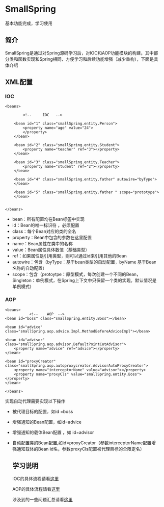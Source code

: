 # SmallSpring

基本功能完成，学习使用

## 简介

SmallSpring是通过对Spring源码学习后，对IOC和AOP功能模块的构建，其中部分类和函数实现和Spring相同，方便学习和后续功能增强（减少重构），下面是具体介绍

## **XML配置**

### IOC

```
<beans>

        <!--     IOC   -->
        
    <bean id="1" class="smallSpring.entity.Person">
        <property name="age" value="24">
        </property>
    </bean>
    
    <bean id="2" class="smallSpring.entity.Student">
        <property name="teacher" ref="3"></property>
    </bean>
    
    <bean id="3" class="smallSpring.entity.Teacher">
        <property name="student" ref="2"></property>
    </bean>
    
    <bean id="4" class="smallSpring.entity.father" autowire="byType">
    </bean>
    
    <bean id="5" class="smallSpring.entity.father " scope="prototype">
    </bean>

    
</beans>
```

- bean：所有配置均在Bean标签中实现
- id：Bean的唯一标识符 ，必须配置
- class：每个Bean对应的类的全名
- property：Bean中包含的参数在这里配置
- name：Bean属性在类中的名称
- value：Bean属性具体数值（基础类型）
- ref：如果属性是引用类型，则可以通过id来引用其他的Bean
- autowire：包含（byType：基于bean类型的自动配置，byName 基于Bean 名称的自动配置）
- scope：包含（protoytpe：原型模式，每次创建一个不同的Bean，Singleton：单例模式，在Spring上下文中只保留一个类的实现，默认情况是单例模式）



### AOP

    <beans>
               <!--    AOP  -->
    <bean id="boss" class="smallSpring.entity.Boss"></bean>
    
    <bean id="advice" class="smallSpring.aop.advice.Impl.MethodBeforeAdviceImpl"></bean>
    
    <bean id="advisor" class="smallSpring.aop.advisor.DefaultPointCutAdvisor">
        <property name="advice" ref="advice"></property>
    </bean>
    
    <bean id="proxyCreator" class="smallSpring.aop.autoproxycreator.AdvisorAutoProxyCreator">
        <property name="interceptorName" value="advisor"></property>
        <property name="proxyCls" value="smallSpring.entity.Boss"></property>
    </bean>
    
    </beans>
实现自动代理需要实现以下操作

- 被代理目标的配置，如id =boss

- 增强通知的Bean配置，如id=advice

- 增强通知的载体Bean配置 ，如 id=advisor

- 自动配置类的Bean配置,如id=proxyCreator（参数interceptorName配置增强通知载体的Bean id名，参数proxyCls配置被代理目标的全限定名）



  ## 学习说明

  IOC的具体流程请看[这里](https://github.com/yafeites/SmallSpring/blob/master/doc/Spring_IOC.md)

  AOP的具体流程请看[这里](https://github.com/yafeites/SmallSpring/blob/master/doc/Spring_AOP.md)

  涉及到的一些问题汇总请看[这里](https://github.com/yafeites/SmallSpring/blob/master/doc/相关问题解答.md)
